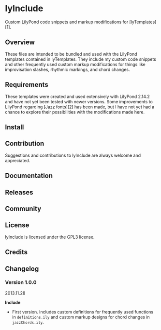 # lyInclude
Custom LilyPond code snippets and markup modifications for [lyTemplates][1].

## Overview
These files are intended to be bundled and used with the LilyPond templates
contained in lyTemplates. They include my custom code snippets and other
frequently used custom markup modifications for things like improvisation
slashes, rhythmic markings, and chord changes.

## Requirements
These templates were created and used extensively with LilyPond 2.14.2 and have
not yet been tested with newer versions. Some improvements to LilyPond regarding
[Jazz fonts][2] has been made, but I have not yet had a chance to explore their
possibilities with the modifications made here.

## Install

## Contribution
Suggestions and contributions to lyInclude are always welcome and appreciated.

## Documentation

## Releases

## Community

## License
lyInclude is licensed under the GPL3 license.

## Credits

## Changelog
### Version 1.0.0
2013.11.28

**Include**

* First version. Includes custom definitions for frequently used functions in
  `definitions.ily` and custom markup designs for chord changes in
  `jazzChords.ily`.
